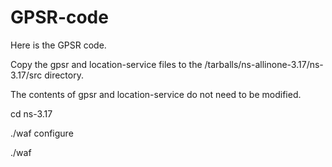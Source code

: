 # GPSR-code
Here is the GPSR code.

Copy the gpsr and location-service files to the /tarballs/ns-allinone-3.17/ns-3.17/src directory.

The contents of gpsr and location-service do not need to be modified.

cd ns-3.17

./waf configure

./waf
